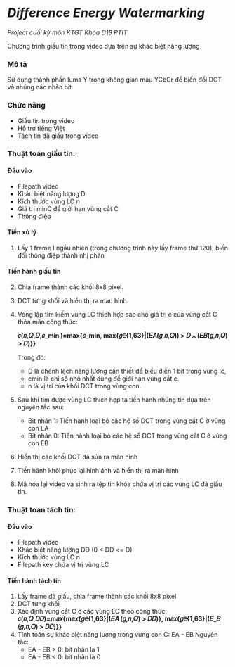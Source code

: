 # _Difference Energy Watermarking_
_Project cuối kỳ môn KTGT Khóa D18 PTIT_

Chương trình giấu tin trong video dựa trên sự khác biệt năng lượng

### Mô tả
Sử dụng thành phần luma Y trong không gian màu YCbCr để biến đổi DCT và nhúng các nhãn bit.


### Chức năng
- Giấu tin trong video
- Hỗ trợ tiếng Việt
- Tách tin đã giấu trong video

### Thuật toán giấu tin:
#### Đầu vào
- Filepath video
- Khác biệt năng lượng D
- Kích thước vùng LC n
- Giá trị minC để giới hạn vùng cắt C
- Thông điệp
#### Tiền xử lý
1. Lấy 1 frame I ngẫu nhiên (trong chương trình này lấy frame thứ 120), biến đổi thông điệp thành nhị phân
#### Tiến hành giấu tin
2. Chia frame thành các khối 8x8 pixel.
3. DCT từng khối và hiển thị ra màn hình.
4. Vòng lặp tìm kiếm vùng LC thích hợp sao cho giá trị c của vùng cắt C thỏa mãn công thức: 
  
    **𝑐(𝑛,𝑄,𝐷,𝑐_min )=max⁡{𝑐_min, max⁡{𝑔∈{1,63}|(𝐸𝐴(𝑔,𝑛,𝑄)) > 𝐷 ∧ (𝐸𝐵(𝑔,𝑛,𝑄) > 𝐷)}}**

    Trong đó:
      + D là chênh lệch năng lượng cần thiết để biểu diễn 1 bit trong vùng lc,
      + cmin là chỉ số nhỏ nhất dùng để giới hạn vùng cắt c.
      + n là vị trí của khối DCT trong vùng con.
5. Sau khi tìm được vùng LC thích hợp ta tiến hành nhúng tin dựa trên nguyên tắc sau: 
    
    + Bit nhãn 1: Tiến hành loại bỏ các hệ số DCT trong vùng cắt C ở vùng con EA
    + Bit nhãn 0: Tiến hành loại bỏ các hệ số DCT trong vùng cắt C ở vùng con EB
6. Hiển thị các khối DCT đã sửa ra màn hình
7. Tiến hành khôi phục lại hình ảnh và hiển thị ra màn hình
8. Mã hóa lại video và sinh ra tệp tin khóa chứa vị trí các vùng LC đã giấu tin.

### Thuật toán tách tin:
#### Đầu vào
- Filepath video
- Khác biệt năng lượng DD (0 < DD <= D)
- Kích thước vùng LC n
- Filepath key chứa vị trị vùng LC

#### Tiến hành tách tin
1. Lấy frame đã giấu, chia frame thành các khối 8x8 pixel
2. DCT từng khối
3. Xác định vùng cắt C ở các vùng LC theo công thức: **𝑐(𝑛,𝑄,𝐷𝐷)=m𝑎𝑥⁡{m𝑎𝑥⁡{𝑔∈{1,63}|(𝐸𝐴 (𝑔,𝑛,𝑄) > 𝐷𝐷)}, m𝑎𝑥⁡{𝑔∈{1,63}|(𝐸_𝐵 (𝑔,𝑛,𝑄) > 𝐷𝐷)}}**
4. Tính toán sự khác biệt năng lượng trong vùng con C: EA - EB
    Nguyên tắc: 
      + EA - EB > 0: bit nhãn là 1
      + EA - EB < 0: bit nhãn là 0
